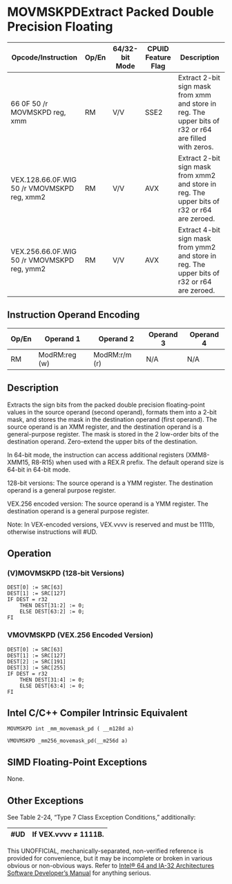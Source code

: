 # MOVMSKPD**Extract Packed Double Precision Floating**

| Opcode/Instruction                          | Op/En | 64/32-bit Mode | CPUID Feature Flag | Description                                                                                            |
| ------------------------------------------- | ----- | -------------- | ------------------ | ------------------------------------------------------------------------------------------------------ |
| 66 0F 50 /r MOVMSKPD reg, xmm               | RM    | V/V            | SSE2               | Extract 2-bit sign mask from xmm and store in reg. The upper bits of r32 or r64 are filled with zeros. |
| VEX.128.66.0F.WIG 50 /r VMOVMSKPD reg, xmm2 | RM    | V/V            | AVX                | Extract 2-bit sign mask from xmm2 and store in reg. The upper bits of r32 or r64 are zeroed.           |
| VEX.256.66.0F.WIG 50 /r VMOVMSKPD reg, ymm2 | RM    | V/V            | AVX                | Extract 4-bit sign mask from ymm2 and store in reg. The upper bits of r32 or r64 are zeroed.           |

## Instruction Operand Encoding

| Op/En | Operand 1     | Operand 2     | Operand 3 | Operand 4 |
| ----- | ------------- | ------------- | --------- | --------- |
| RM    | ModRM:reg (w) | ModRM:r/m (r) | N/A       | N/A       |

## Description

Extracts the sign bits from the packed double precision floating-point values in the source operand (second operand), formats them into a 2-bit mask, and stores the mask in the destination operand (first operand). The source operand is an XMM register, and the destination operand is a general-purpose register. The mask is stored in the 2 low-order bits of the destination operand. Zero-extend the upper bits of the destination.

In 64-bit mode, the instruction can access additional registers (XMM8-XMM15, R8-R15) when used with a REX.R prefix. The default operand size is 64-bit in 64-bit mode.

128-bit versions: The source operand is a YMM register. The destination operand is a general purpose register.

VEX.256 encoded version: The source operand is a YMM register. The destination operand is a general purpose register.

Note: In VEX-encoded versions, VEX.vvvv is reserved and must be 1111b, otherwise instructions will #​​​UD.

## Operation

### (V)MOVMSKPD (128-bit Versions)

```
DEST[0] := SRC[63]
DEST[1] := SRC[127]
IF DEST = r32
    THEN DEST[31:2] := 0;
    ELSE DEST[63:2] := 0;
FI

```

### VMOVMSKPD (VEX.256 Encoded Version)

```
DEST[0] := SRC[63]
DEST[1] := SRC[127]
DEST[2] := SRC[191]
DEST[3] := SRC[255]
IF DEST = r32
    THEN DEST[31:4] := 0;
    ELSE DEST[63:4] := 0;
FI

```

## Intel C/C++ Compiler Intrinsic Equivalent

```
MOVMSKPD int _mm_movemask_pd ( __m128d a)

```

```
VMOVMSKPD _mm256_movemask_pd(__m256d a)

```

## SIMD Floating-Point Exceptions

None.

## Other Exceptions

See Table 2-24, “Type 7 Class Exception Conditions,” additionally:

| #​​​UD | If VEX.vvvv ≠ 1111B. |
| ------ | -------------------- |

This UNOFFICIAL, mechanically-separated, non-verified reference is provided for convenience, but it may be
incomplete or broken in various obvious or non-obvious
ways. Refer to [Intel® 64 and IA-32 Architectures Software Developer’s Manual](https://software.intel.com/en-us/download/intel-64-and-ia-32-architectures-sdm-combined-volumes-1-2a-2b-2c-2d-3a-3b-3c-3d-and-4) for anything serious.
